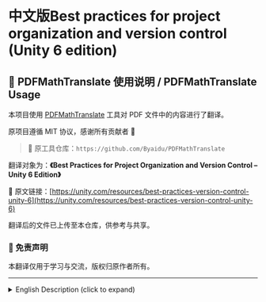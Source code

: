 # 中文版Best practices for project organization and version control (Unity 6 edition)

## 📘 PDFMathTranslate 使用说明 / PDFMathTranslate Usage

本项目使用 [PDFMathTranslate](https://github.com/Byaidu/PDFMathTranslate) 工具对 PDF 文件中的内容进行了翻译。

原项目遵循 MIT 协议，感谢所有贡献者 🙏

> 🔗 原工具仓库：`https://github.com/Byaidu/PDFMathTranslate`

翻译对象为：**《Best Practices for Project Organization and Version Control – Unity 6 Edition》**

📄 原文链接：[https://unity.com/resources/best-practices-version-control-unity-6](https://unity.com/resources/best-practices-version-control-unity-6)

翻译后的文件已上传至本仓库，供参考与共享。

### 📌 免责声明

本翻译仅用于学习与交流，版权归原作者所有。

---

<details>
  <summary>English Description (click to expand)</summary>

This project uses [PDFMathTranslate](https://github.com/Byaidu/PDFMathTranslate) to translate content from a PDF file.

The original project is licensed under the MIT License – thanks to all contributors 🙏

> 🔗 Original Tool Repository: `https://github.com/Byaidu/PDFMathTranslate`

Translated document: **_Best Practices for Project Organization and Version Control – Unity 6 Edition_**

📄 Original Document: [https://unity.com/resources/best-practices-version-control-unity-6](https://unity.com/resources/best-practices-version-control-unity-6)

The translated version has been uploaded to this repository for reference and sharing.

### 📌 Disclaimer

This translation is for educational and informational purposes only. All rights belong to the original authors.

</details>
